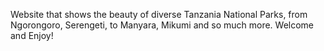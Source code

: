 Website that shows the beauty of diverse Tanzania National Parks, from Ngorongoro, Serengeti, to Manyara, Mikumi and so much more. Welcome and Enjoy!
